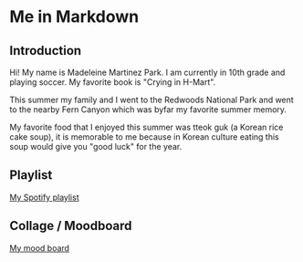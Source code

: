 # Me in Markdown

## Introduction

Hi! My name is Madeleine Martinez Park. I am currently in 10th grade and playing soccer. My favorite book is "Crying in H-Mart". 

This summer my family and I went to the Redwoods National Park and went to the nearby Fern Canyon which was byfar my favorite summer memory. 

My favorite food that I enjoyed this summer was tteok guk (a Korean rice cake soup), it is memorable to me because in Korean culture eating this soup would give you "good luck" for the year. 

## Playlist

[My Spotify playlist](https://open.spotify.com/playlist/3Qjb0qZKuCLqfvvc68c87L?si=I2L9NutNQUeTRNm2imFlLw)

## Collage / Moodboard

[My mood board](image.png)

